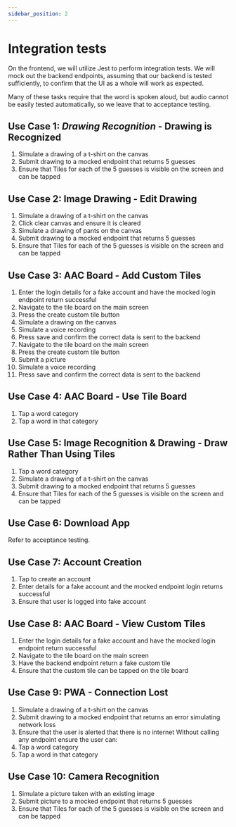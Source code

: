 ```yaml
---
sidebar_position: 2
---
```


# Integration tests

On the frontend, we will utilize Jest to perform integration tests. We will mock out the backend endpoints, assuming that our backend is tested sufficiently, to confirm that the UI as a whole will work as expected.

Many of these tasks require that the word is spoken aloud, but audio cannot be easily tested automatically, so we leave that to acceptance testing.

## Use Case 1: _Drawing Recognition_ - Drawing is Recognized

1. Simulate a drawing of a t-shirt on the canvas
2. Submit drawing to a mocked endpoint that returns 5 guesses
3. Ensure that Tiles for each of the 5 guesses is visible on the screen and can be tapped

## Use Case 2: Image Drawing - Edit Drawing

1. Simulate a drawing of a t-shirt on the canvas
2. Click clear canvas and ensure it is cleared
3. Simulate a drawing of pants on the canvas
4. Submit drawing to a mocked endpoint that returns 5 guesses
5. Ensure that Tiles for each of the 5 guesses is visible on the screen and can be tapped

## Use Case 3: AAC Board - Add Custom Tiles​

1. Enter the login details for a fake account and have the mocked login endpoint return successful
2. Navigate to the tile board on the main screen
3. Press the create custom tile button
4. Simulate a drawing on the canvas
5. Simulate a voice recording
6. Press save and confirm the correct data is sent to the backend
7. Navigate to the tile board on the main screen
8. Press the create custom tile button
9. Submit a picture
10. Simulate a voice recording
11. Press save and confirm the correct data is sent to the backend

## Use Case 4: AAC Board - Use Tile Board

1. Tap a word category
2. Tap a word in that category

## Use Case 5: Image Recognition & Drawing - Draw Rather Than Using Tiles

1. Tap a word category
2. Simulate a drawing of a t-shirt on the canvas
3. Submit drawing to a mocked endpoint that returns 5 guesses
4. Ensure that Tiles for each of the 5 guesses is visible on the screen and can be tapped

## Use Case 6: Download App

Refer to acceptance testing.

## Use Case 7: Account Creation

1. Tap to create an account
2. Enter details for a fake account and the mocked endpoint login returns successful
3. Ensure that user is logged into fake account

## Use Case 8: AAC Board - View Custom Tiles

1. Enter the login details for a fake account and have the mocked login endpoint return successful
2. Navigate to the tile board on the main screen
3. Have the backend endpoint return a fake custom tile
4. Ensure that the custom tile can be tapped on the tile board

## Use Case 9: PWA - Connection Lost​

1. Simulate a drawing of a t-shirt on the canvas
2. Submit drawing to a mocked endpoint that returns an error simulating network loss
3. Ensure that the user is alerted that there is no internet
   Without calling any endpoint ensure the user can:
4. Tap a word category
5. Tap a word in that category

## Use Case 10: Camera Recognition

1. Simulate a picture taken with an existing image
2. Submit picture to a mocked endpoint that returns 5 guesses
3. Ensure that Tiles for each of the 5 guesses is visible on the screen and can be tapped
